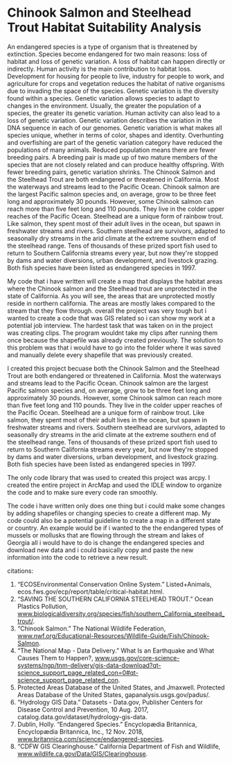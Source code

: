# Chinook Salmon and Steelhead Trout Habitat Suitability Analysis
  An endangered species is a type of organism that is threatened by extinction. Species become endangered for two main reasons: loss of habitat and loss of genetic variation. A loss of habitat can happen directly or indirectly. Human activity is the main contribution to habitat loss. Development for housing for people to live, industry for people to work, and agriculture for crops and vegetation reduces the habitat of native organisms due to invading the space of the species.  Genetic variation is the diversity found within a species. Genetic variation allows species to adapt to changes in the environment. Usually, the greater the population of a species, the greater its genetic variation. Human activity can also lead to a loss of genetic variation. Genetic variation describes the variation in the DNA sequence in each of our genomes. Genetic variation is what makes all species unique, whether in terms of color, shapes and identity. Overhunting and overfishing are part of the genetic variation category have reduced the populations of many animals. Reduced population means there are fewer breeding pairs. A breeding pair is made up of two mature members of the species that are not closely related and can produce healthy offspring. With fewer breeding pairs, genetic variation shrinks. 
  The Chinook Salmon and the Steelhead Trout are both endangered or threatened in California. Most the waterways and streams lead to the Pacific Ocean. Chinook salmon are the largest Pacific salmon species and, on average, grow to be three feet long and approximately 30 pounds. However, some Chinook salmon can reach more than five feet long and 110 pounds. They live in the colder upper reaches of the Pacific Ocean. Steelhead are a unique form of rainbow trout. Like salmon, they spent most of their adult lives in the ocean, but spawn in freshwater streams and rivers. Southern steelhead are survivors, adapted to seasonally dry streams in the arid climate at the extreme southern end of the steelhead range. Tens of thousands of these prized sport fish used to return to Southern California streams every year, but now they're stopped by dams and water diversions, urban development, and livestock grazing. Both fish species have been listed as endangered species in 1997.

  My code that i have written will create a map that displays the habitat areas where the Chinook salmon and the Steelhead trout are unprotected in the state of California. As you will see, the areas that are unprotected mostly reside in northern california. The areas are mostly lakes compared to the stream that they flow through. overall the project was very tough but i wanted to create a code that was GIS related so i can show my work at a potential job interview. The hardest task that was taken on in the project was creating clips. The program wouldnt take my clips after running them once because the shapefile was already created previously. The solution to this problem was that i would have to go into the folder where it was saved and manually delete every shapefile that was previously created. 
  
  I created this project becuase both the Chinook Salmon and the Steelhead Trout are both endangered or threatened in California. Most the waterways and streams lead to the Pacific Ocean. Chinook salmon are the largest Pacific salmon species and, on average, grow to be three feet long and approximately 30 pounds. However, some Chinook salmon can reach more than five feet long and 110 pounds. They live in the colder upper reaches of the Pacific Ocean. Steelhead are a unique form of rainbow trout. Like salmon, they spent most of their adult lives in the ocean, but spawn in freshwater streams and rivers. Southern steelhead are survivors, adapted to seasonally dry streams in the arid climate at the extreme southern end of the steelhead range. Tens of thousands of these prized sport fish used to return to Southern California streams every year, but now they're stopped by dams and water diversions, urban development, and livestock grazing. Both fish species have been listed as endangered species in 1997.
  
  The only code library that was used to created this project was arcpy. I created the entire project in ArcMap and used the IDLE window to organize the code and to make sure every code ran smoothly.
  
  The code i have written only does one thing but i could make some changes by adding shapefiles or changing species to create a different map. My code could also be a potential guideline to create a map in a different state or country. An example would be if i wanted to the the endangered types of mussels or mollusks that are flowing through the stream and lakes of Georgia all i would have to do is change the endangered species and download new data and i could basically copy and paste the new information into the code to retrieve a new result. 
  
citations:
1) “ECOSEnvironmental Conservation Online System.” Listed+Animals, ecos.fws.gov/ecp/report/table/critical-habitat.html.  
2) “SAVING THE SOUTHERN CALIFORNIA STEELHEAD TROUT.” Ocean Plastics Pollution, www.biologicaldiversity.org/species/fish/southern_California_steelhead_trout/.
3) “Chinook Salmon.” The National Wildlife Federation, www.nwf.org/Educational-Resources/Wildlife-Guide/Fish/Chinook-Salmon.
4) “The National Map - Data Delivery.” What Is an Earthquake and What Causes Them to Happen?, www.usgs.gov/core-science-systems/ngp/tnm-delivery/gis-data-download?qt-science_support_page_related_con=0#qt-science_support_page_related_con.
5) Protected Areas Database of the United States, and Jmaxwell. Protected Areas Database of the United States, gapanalysis.usgs.gov/padus/.
6) “Hydrology GIS Data.” Datasets - Data.gov, Publisher Centers for Disease Control and Prevention, 10 Aug. 2017, catalog.data.gov/dataset/hydrology-gis-data.
7) Dublin, Holly. “Endangered Species.” Encyclopædia Britannica, Encyclopædia Britannica, Inc., 12 Nov. 2018, www.britannica.com/science/endangered-species.
8) “CDFW GIS Clearinghouse.” California Department of Fish and Wildlife, www.wildlife.ca.gov/Data/GIS/Clearinghouse.

